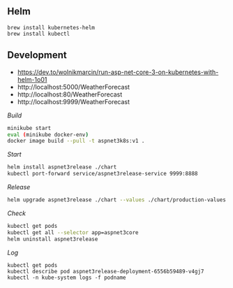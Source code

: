 ## Helm

```
brew install kubernetes-helm
brew install kubectl
```

## Development

- https://dev.to/wolnikmarcin/run-asp-net-core-3-on-kubernetes-with-helm-1o01
- http://localhost:5000/WeatherForecast
- http://localhost:80/WeatherForecast
- http://localhost:9999/WeatherForecast

*Build*

```bash
minikube start
eval (minikube docker-env)
docker image build --pull -t aspnet3k8s:v1 .
```

*Start*

```bash
helm install aspnet3release ./chart
kubectl port-forward service/aspnet3release-service 9999:8888
```

*Release*

```bash
helm upgrade aspnet3release ./chart --values ./chart/production-values.yaml
```

*Check*

```bash
kubectl get pods
kubectl get all --selector app=aspnet3core
helm uninstall aspnet3release

```

*Log*

```
kubectl get pods
kubectl describe pod aspnet3release-deployment-6556b59489-v4gj7
kubectl -n kube-system logs -f podname
```